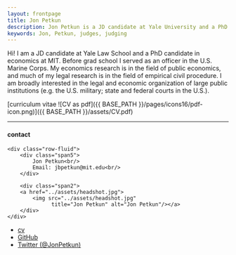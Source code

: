 ```yaml
---
layout: frontpage
title: Jon Petkun
description: Jon Petkun is a JD candidate at Yale University and a PhD candidate in economics at MIT. 
keywords: Jon, Petkun, judges, judging
---
```


Hi! I am a JD candidate at Yale Law School and a PhD candidate in economics at MIT. Before grad school I served as an officer in the U.S. Marine Corps. My economics research is in the field of public economics, and much of my legal research is in the field of empirical civil procedure. I am broadly interested in the legal and economic organization of large public institutions (e.g. the U.S. military; state and federal courts in the U.S.).

[curriculum vitae ![CV as pdf]({{ BASE_PATH }}/pages/icons16/pdf-icon.png)]({{ BASE_PATH }}/assets/CV.pdf)<br/>


---


<div class="container">
<h4><a name="contact"></a>contact</h4>

    <div class="row-fluid">
        <div class="span5">
            Jon Petkun<br/>
            Email: jbpetkun@mit.edu<br/>
        </div>

        <div class="span2">
        <a href="../assets/headshot.jpg">
            <img src="../assets/headshot.jpg"
                  title="Jon Petkun" alt="Jon Petkun"/></a>
        </div>
    </div>
</div>

<div class="navbar">
  <div class="navbar-inner">
      <ul class="nav">
          <li><a href="{{ BASE_PATH }}/assets/CV.pdf">cv</a></li>
          <li><a href="https://github.com/mbcarlos">GitHub</a></li>
          <li><a href="https://twitter.com/JonPetkun">Twitter (@JonPetkun)</a></li>
      </ul>
  </div>
</div>